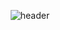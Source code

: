 
<div align="center">
  
![header](https://capsule-render.vercel.app/api?type=Rounded&text=Rainleaf&color=000000&fontColor=ffffff&fontSize=50)
</div>
